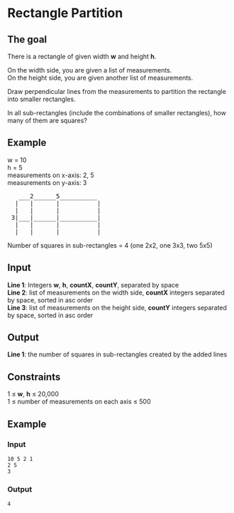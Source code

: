 # Rectangle Partition

## The goal

There is a rectangle of given width **w** and height **h**.

On the width side, you are given a list of measurements. \
On the height side, you are given another list of measurements.

Draw perpendicular lines from the measurements to partition the rectangle into smaller rectangles.

In all sub-rectangles (include the combinations of smaller rectangles), how many of them are squares?

## Example

w = 10 \
h = 5 \
measurements on x-axis: 2, 5 \
measurements on y-axis: 3

<pre>
   ___2______5__________ 
  |   |      |          |
  |   |      |          |
 3|___|______|__________|
  |   |      |          |
  |___|______|__________|
</pre>

Number of squares in sub-rectangles = 4 (one 2x2, one 3x3, two 5x5)

## Input

**Line 1**: Integers **w**, **h**, **countX**, **countY**, separated by space \
**Line 2**: list of measurements on the width side, **countX** integers separated by space, sorted in asc order \
**Line 3**: list of measurements on the height side, **countY** integers separated by space, sorted in asc order

## Output

**Line 1**: the number of squares in sub-rectangles created by the added lines

## Constraints

1 ≤ **w**, **h** ≤ 20,000 \
1 ≤ number of measurements on each axis ≤ 500

## Example

### Input

```
10 5 2 1
2 5
3
```

### Output

```
4
```
